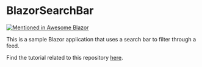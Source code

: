 # BlazorSearchBar

[![Mentioned in Awesome Blazor](https://awesome.re/mentioned-badge.svg)](https://github.com/AdrienTorris/awesome-blazor)

This is a sample Blazor application that uses a search bar to filter through a feed.

Find the tutorial related to this repository [here](https://streamwriter.net/creating-a-top-menu-search-bar-in-blazor/).
